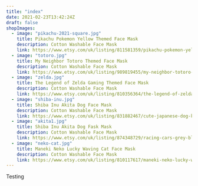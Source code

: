 ```yaml
---
title: "index"
date: 2021-02-23T13:42:24Z
draft: false
shopImages:
  - image: "pikachu-2021-square.jpg"
    title: Pikachu Pokemon Yellow Themed Face Mask
    description: Cotton Washable Face Mask
    link: https://www.etsy.com/uk/listing/811581359/pikachu-pokemon-yellow-themed-cotton
  - image: "totoro.jpg"
    title: My Neighbor Totoro Themed Face Mask
    description: Cotton Washable Face Mask
    link: https://www.etsy.com/uk/listing/989819455/my-neighbor-totoro-grey-cotton
  - image: "zelda.jpg"
    title: The Legend of Zelda Gaming Themed Face Mask
    description: Cotton Washable Face Mask
    link: https://www.etsy.com/uk/listing/810356364/the-legend-of-zelda-gaming-themed-cotton
  - image: "shiba-inu.jpg"
    title: Shiba Inu Akita Dog Face Mask
    description: Cotton Washable Face Mask
    link: https://www.etsy.com/uk/listing/831882467/cute-japanese-dog-kawaii-shiba-inu
  - image: "akita1.jpg"
    title: Shiba Inu Akita Dog Fask Mask
    description: Cotton Washable Face Mask
    link: https://www.etsy.com/uk/listing/874348729/racing-cars-grey-black-red-white-cotton
  - image: "neko-cat.jpg"
    title: Maneki Neko Lucky Waving Cat Face Mask
    description: Cotton Washable Face Mask
    link: https://www.etsy.com/uk/listing/810117617/maneki-neko-lucky-waving-cat-black
---
```


Testing
